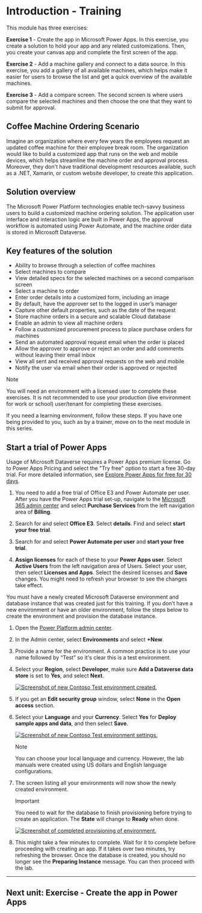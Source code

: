 Introduction - Training
=======================

This module has three exercises:

**Exercise 1** - Create the app in Microsoft Power Apps. In this exercise, you create a solution to hold your app and any related customizations. Then, you create your canvas app and complete the first screen of the app.

**Exercise 2** - Add a machine gallery and connect to a data source. In this exercise, you add a gallery of all available machines, which helps make it easier for users to browse the list and get a quick overview of the available machines.

**Exercise 3** - Add a compare screen. The second screen is where users compare the selected machines and then choose the one that they want to submit for approval.

Coffee Machine Ordering Scenario
--------------------------------

Imagine an organization where every few years the employees request an updated coffee machine for their employee break room. The organization would like to build a customized app that runs on the web and mobile devices, which helps streamline the machine order and approval process. Moreover, they don't have traditional development resources available, such as a .NET, Xamarin, or custom website developer, to create this application.

Solution overview
-----------------

The Microsoft Power Platform technologies enable tech-savvy business users to build a customized machine ordering solution. The application user interface and interaction logic are built in Power Apps, the approval workflow is automated using Power Automate, and the machine order data is stored in Microsoft Dataverse.

Key features of the solution
----------------------------

* Ability to browse through a selection of coffee machines
* Select machines to compare
* View detailed specs for the selected machines on a second comparison screen
* Select a machine to order
* Enter order details into a customized form, including an image
* By default, have the approver set to the logged in user’s manager
* Capture other default properties, such as the date of the request
* Store machine orders in a secure and scalable Cloud database
* Enable an admin to view all machine orders
* Follow a customized procurement process to place purchase orders for machines
* Send an automated approval request email when the order is placed
* Allow the approver to approve or reject an order and add comments without leaving their email inbox
* View all sent and received approval requests on the web and mobile
* Notify the user via email when their order is approved or rejected

Note

You will need an environment with a licensed user to complete these exercises. It is not recommended to use your production (live environment for work or school) user/tenant for completing these exercises.

If you need a learning environment, follow these steps. If you have one being provided to you, such as by a trainer, move on to the next module in this series.

Start a trial of Power Apps
---------------------------

Usage of Microsoft Dataverse requires a Power Apps premium license. Go to Power Apps Pricing and select the "Try free" option to start a free 30-day trial. For more detailed information, see [Explore Power Apps for free for 30 days](https://learn.microsoft.com/en-us/powerapps/maker/signup-for-powerapps).

1. You need to add a free trial of Office E3 and Power Automate per user. After you have the Power Apps trial set-up, navigate to the [Microsoft 365 admin center](https://admin.microsoft.com/) and select **Purchase Services** from the left navigation area of **Billing**.

2. Search for and select **Office E3**. Select **details**. Find and select **start your free trial**.

3. Search for and select **Power Automate per user** and **start your free trial**.

4. **Assign licenses** for each of these to your **Power Apps user**. Select **Active Users** from the left navigation area of Users. Select your user, then select **Licenses and Apps**. Select the desired licenses and **Save** changes. You might need to refresh your browser to see the changes take effect.

You must have a newly created Microsoft Dataverse environment and database instance that was created just for this training. If you don’t have a new environment or have an older environment, follow the steps below to create the environment and provision the database instance.

1. Open the [Power Platform admin center](https://admin.powerplatform.com/).

2. In the Admin center, select **Environments** and select **+New**.

3. Provide a name for the environment. A common practice is to use your name followed by “Test” so it's clear this is a test environment.

4. Select your **Region**, select **Developer**, make sure **Add a Dataverse data store** is set to **Yes**, and select **Next**.

    [![Screenshot of new Contoso Test environment created.](images/d080c8e2ad5f6d9a12c62975a6acb54976e121ee.svg)](https://learn.microsoft.com/en-us/training/modules/power-apps-canvas-app-online-workshop/media/trial-environment.svg#lightbox)

5. If you get an **Edit security group** window, select **None** in the **Open access** section.

6. Select your **Language** and your **Currency**. Select **Yes** for **Deploy sample apps and data**, and then select **Save**.

    [![Screenshot of new Contoso Test environment settings.](images/58a10c243d76ffacd17130fd178c6f31fe9efa50.svg)](https://learn.microsoft.com/en-us/training/modules/power-apps-canvas-app-online-workshop/media/environment-settings.svg#lightbox)

    Note

    You can choose your local language and currency. However, the lab manuals were created using US dollars and English language configurations.

7. The screen listing all your environments will now show the newly created environment.

    Important

    You need to wait for the database to finish provisioning before trying to create an application. The **State** will change to **Ready** when done.

    [![Screenshot of completed provisioning of environment.](images/ba7a7bfeb2fce6fec0db232ad5d5efb960683b6b.svg)](https://learn.microsoft.com/en-us/training/modules/power-apps-canvas-app-online-workshop/media/provision-finished.svg#lightbox)

8. This might take a few minutes to complete. Wait for it to complete before proceeding with creating an app. If it takes over two minutes, try refreshing the browser. Once the database is created, you should no longer see the **Preparing Instance** message. You can then proceed with the lab.

* * *

Next unit: Exercise - Create the app in Power Apps
--------------------------------------------------
